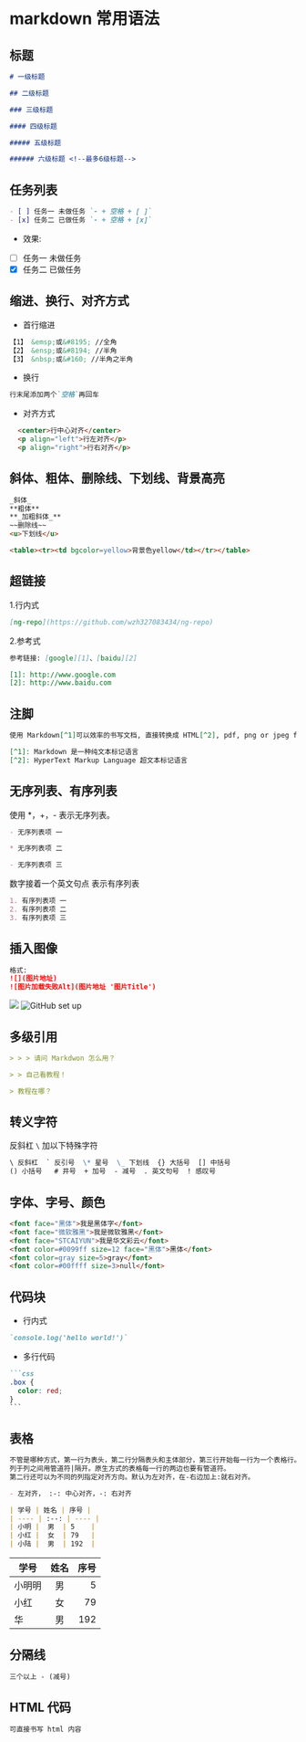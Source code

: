 # markdown 常用语法

## 标题

```md
# 一级标题

## 二级标题

### 三级标题

#### 四级标题

##### 五级标题

###### 六级标题 <!--最多6级标题-->
```

## 任务列表

```md
- [ ] 任务一 未做任务 `- + 空格 + [ ]`
- [x] 任务二 已做任务 `- + 空格 + [x]`
```

- 效果:
- [ ] 任务一 未做任务
- [x] 任务二 已做任务

## 缩进、换行、对齐方式

- 首行缩进

```md
【1】 &emsp;或&#8195; //全角
【2】 &ensp;或&#8194; //半角
【3】 &nbsp;或&#160; //半角之半角
```

- 换行

```md
行末尾添加两个`空格`再回车
```

- 对齐方式

```md
  <center>行中心对齐</center>
  <p align="left">行左对齐</p>
  <p align="right">行右对齐</p>
```

## 斜体、粗体、删除线、下划线、背景高亮

```md
_斜体_
**粗体**
**_加粗斜体_**
~~删除线~~
<u>下划线</u>

<table><tr><td bgcolor=yellow>背景色yellow</td></tr></table>
```

## 超链接

1.行内式

```md
[ng-repo](https://github.com/wzh327083434/ng-repo)
```

2.参考式

```md
参考链接: [google][1]、[baidu][2]

[1]: http://www.google.com
[2]: http://www.baidu.com
```

## 注脚

```md
使用 Markdown[^1]可以效率的书写文档, 直接转换成 HTML[^2], pdf, png or jpeg files。

[^1]: Markdown 是一种纯文本标记语言
[^2]: HyperText Markup Language 超文本标记语言
```

## 无序列表、有序列表

使用 \*，+，- 表示无序列表。

```md
- 无序列表项 一

* 无序列表项 二

- 无序列表项 三
```

数字接着一个英文句点 表示有序列表

```md
1. 有序列表项 一
2. 有序列表项 二
3. 有序列表项 三
```

## 插入图像

```md
格式:
![](图片地址)
![图片加载失败Alt](图片地址 '图片Title')
```

![](http://zh.mweb.im/asset/img/set-up-git.gif)
![GitHub set up](http://zh.mweb.im/asset/img/set-up-git.gif '图片Title')

## 多级引用

```md
> > > 请问 Markdwon 怎么用？

> > 自己看教程！

> 教程在哪？
```

## 转义字符

反斜杠 `\` 加以下特殊字符

```md
\ 反斜杠  ` 反引号  \* 星号  \_ 下划线  {} 大括号  [] 中括号  
() 小括号   # 井号  + 加号  - 减号  . 英文句号  ! 感叹号
```

## 字体、字号、颜色

```md
<font face="黑体">我是黑体字</font>
<font face="微软雅黑">我是微软雅黑</font>
<font face="STCAIYUN">我是华文彩云</font>
<font color=#0099ff size=12 face="黑体">黑体</font>
<font color=gray size=5>gray</font>
<font color=#00ffff size=3>null</font>
```

## 代码块

- 行内式

```md
`console.log('hello world!')`
```

- 多行代码

````md
```css
.box {
  color: red;
}
```
````

## 表格

```md
不管是哪种方式，第一行为表头，第二行分隔表头和主体部分，第三行开始每一行为一个表格行。
列于列之间用管道符|隔开。原生方式的表格每一行的两边也要有管道符。
第二行还可以为不同的列指定对齐方向。默认为左对齐，在-右边加上:就右对齐。

- 左对齐， :-: 中心对齐，-: 右对齐

| 学号 | 姓名 | 序号 |
| ---- | :--: | ---- |
| 小明 |  男  | 5    |
| 小红 |  女  | 79   |
| 小陆 |  男  | 192  |
```

| 学号   | 姓名 | 序号 |
| ------ | :--: | ---: |
| 小明明 |  男  |    5 |
| 小红   |  女  |   79 |
| 华     |  男  |  192 |

## 分隔线

```md
三个以上 - (减号)
```

## HTML 代码

```md
可直接书写 html 内容
```
